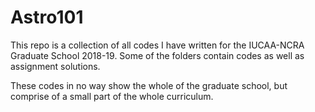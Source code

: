 # Astro101
This repo is a collection of all codes I have written for the IUCAA-NCRA Graduate School 2018-19. Some of the folders contain codes as well as assignment solutions. 

These codes in no way show the whole of the graduate school, but comprise of a small part of the whole curriculum. 
